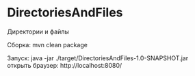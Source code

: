 # DirectoriesAndFiles
Директории и файлы

Сборка:
mvn clean package

Запуск:
java -jar ./target/DirectoriesAndFiles-1.0-SNAPSHOT.jar  
открыть браузер: http://localhost:8080/
